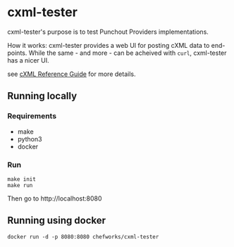 # cxml-tester

cxml-tester's purpose is to test Punchout Providers implementations.

How it works: cxml-tester provides a web UI for posting cXML data to end-points.
While the same - and more - can be acheived with `curl`, cxml-tester has a nicer UI.

see [cXML Reference Guide](http://xml.cxml.org/current/cXMLReferenceGuide.pdf) for more details.

## Running locally
### Requirements
- make
- python3
- docker

### Run

```
make init
make run
```

Then go to http://localhost:8080


## Running using docker

```
docker run -d -p 8080:8080 chefworks/cxml-tester
```

